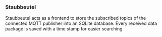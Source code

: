 ### Staubbeutel

Staubbeutel acts as a frontend to store the subscribed topics of the connected MQTT publisher into an SQLite database. 
Every received data package is saved with a time stamp for easier searching.